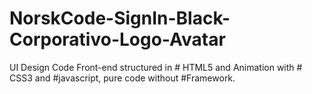 # NorskCode-SignIn-Black-Corporativo-Logo-Avatar
UI Design Code Front-end structured in # HTML5 and Animation with # CSS3 and #javascript, pure code without #Framework.
